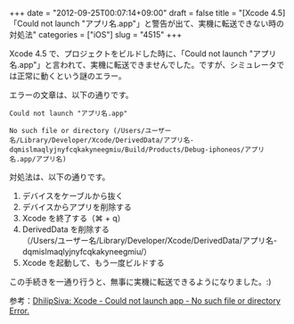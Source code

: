 +++
date = "2012-09-25T00:07:14+09:00"
draft = false
title = "[Xcode 4.5] 「Could not launch \"アプリ名.app\"」と警告が出て、実機に転送できない時の対処法"
categories = ["iOS"]
slug = "4515"
+++

Xcode 4.5 で、プロジェクトをビルドした時に、「Could not launch "アプリ名.app"」と言われて、実機に転送できませんでした。ですが、シミュレータでは正常に動くという謎のエラー。

エラーの文章は、以下の通りです。

```
Could not launch "アプリ名.app"

No such file or directory (/Users/ユーザー名/Library/Developer/Xcode/DerivedData/アプリ名-dqmislmaqlyjnyfcqkakyneegmiu/Build/Products/Debug-iphoneos/アプリ名.app/アプリ名)
```

対処法は、以下の通りです。

1. デバイスをケーブルから抜く
1. デバイスからアプリを削除する
1. Xcode を終了する（⌘ + q）
1. DerivedData を削除する  
（/Users/ユーザー名/Library/Developer/Xcode/DerivedData/アプリ名-dqmislmaqlyjnyfcqkakyneegmiu/）
1. Xcode を起動して、もう一度ビルドする


この手続きを一通り行うと、無事に実機に転送できるようになりました。:)

参考：[DhilipSiva: Xcode - Could not launch app - No such file or directory Error.](http://dhilipsiva.blogspot.jp/2012/07/xcode-could-not-launch-app-no-such-file.html)
